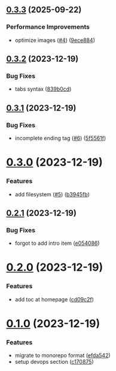 ## [0.3.3](https://github.com/kkrishguptaa/notes/compare/v0.3.2...v0.3.3) (2025-09-22)


### Performance Improvements

* optimize images ([#4](https://github.com/kkrishguptaa/notes/issues/4)) ([9ece884](https://github.com/kkrishguptaa/notes/commit/9ece8847b61a00d07829cebee53fd15e0686c96e))



## [0.3.2](https://github.com/kkrishguptaa/notes/compare/v0.3.1...v0.3.2) (2023-12-19)


### Bug Fixes

* tabs syntax ([839b0cd](https://github.com/kkrishguptaa/notes/commit/839b0cd5df5365d6fcdd36fb53517546b3aafa5e))



## [0.3.1](https://github.com/kkrishguptaa/notes/compare/v0.3.0...v0.3.1) (2023-12-19)


### Bug Fixes

* incomplete ending tag ([#6](https://github.com/kkrishguptaa/notes/issues/6)) ([5f5561f](https://github.com/kkrishguptaa/notes/commit/5f5561f6d620463f47a653a1a55dd1df8612f8c3))



# [0.3.0](https://github.com/kkrishguptaa/notes/compare/v0.2.1...v0.3.0) (2023-12-19)


### Features

* add filesystem ([#5](https://github.com/kkrishguptaa/notes/issues/5)) ([b3945fb](https://github.com/kkrishguptaa/notes/commit/b3945fb8271ffe991b11e224be3133a680a6e4e1))



## [0.2.1](https://github.com/kkrishguptaa/notes/compare/v0.2.0...v0.2.1) (2023-12-19)


### Bug Fixes

* forgot to add intro item ([e054086](https://github.com/kkrishguptaa/notes/commit/e054086bcca907dea1babda33401168438890e3b))



# [0.2.0](https://github.com/kkrishguptaa/notes/compare/v0.1.0...v0.2.0) (2023-12-19)


### Features

* add toc at homepage ([cd09c2f](https://github.com/kkrishguptaa/notes/commit/cd09c2f7dbc62291c21251604ad8a1d458328572))



# [0.1.0](https://github.com/kkrishguptaa/notes/compare/efda542fad9a5992a915f3b5e5371f20012dc220...v0.1.0) (2023-12-19)


### Features

* migrate to monorepo format ([efda542](https://github.com/kkrishguptaa/notes/commit/efda542fad9a5992a915f3b5e5371f20012dc220))
* setup devops section ([c170875](https://github.com/kkrishguptaa/notes/commit/c170875e3780efdd7df9a2942b8eaf4e4796703d))



